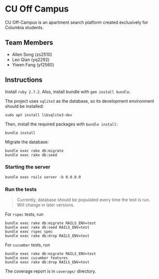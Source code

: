 # CU Off Campus

CU Off-Campus is an apartment search platform created exclusively for Columbia students.

## Team Members

- Allen Song (zs2510)
- Leo Qian (yq2292)
- Yiwen Fang (yf2560)

## Instructions

Install `ruby 2.7.2`. Also, install bundle with `gem install bundle`.

The project uses `sqlite3` as the database, so its development environment should be installed:

```
sudo apt install libsqlite3-dev
```

Then, install the required packages with `bundle install`:
```
bundle install
```

Migrate the database:
```
bundle exec rake db:migrate
bundle exec rake db:seed
```

### Starting the server

```
bundle exec rails server -b 0.0.0.0
```

### Run the tests

> Currently, database should be populated every time the test is run. Will change in later versions. 

For `rspec` tests, run

```
bundle exec rake db:migrate RAILS_ENV=test
bundle exec rake db:seed RAILS_ENV=test
bundle exec rspec spec
bundle exec rake db:drop RAILS_ENV=test
```

For `cucumber` tests, run

```
bundle exec rake db:migrate RAILS_ENV=test
bundle exec cucumber features
bundle exec rake db:drop RAILS_ENV=test
```

The coverage report is in `coverage/` directory.
